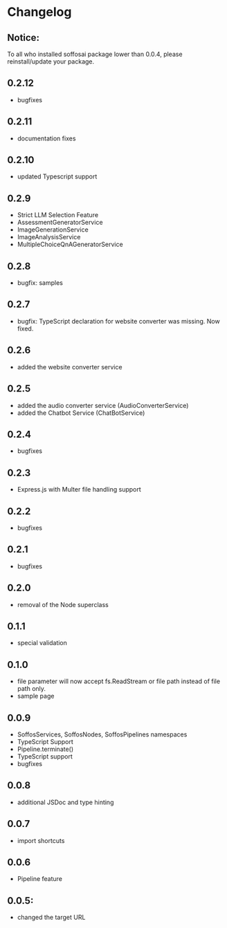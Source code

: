 # Changelog
## Notice:
To all who installed soffosai package lower than 0.0.4, please reinstall/update your package.

## 0.2.12
- bugfixes

## 0.2.11
- documentation fixes

## 0.2.10
- updated Typescript support

## 0.2.9
- Strict LLM Selection Feature
- AssessmentGeneratorService
- ImageGenerationService
- ImageAnalysisService
- MultipleChoiceQnAGeneratorService

## 0.2.8
- bugfix: samples

## 0.2.7
- bugfix: TypeScript declaration for website converter was missing. Now fixed.

## 0.2.6
- added the website converter service

## 0.2.5
- added the audio converter service (AudioConverterService)
- added the Chatbot Service (ChatBotService)

## 0.2.4
- bugfixes

## 0.2.3
- Express.js with Multer file handling support

## 0.2.2
- bugfixes

## 0.2.1
- bugfixes

## 0.2.0
- removal of the Node superclass

## 0.1.1
- special validation

## 0.1.0
- file parameter will now accept fs.ReadStream or file path instead of file path only.
- sample page

## 0.0.9
- SoffosServices, SoffosNodes, SoffosPipelines namespaces
- TypeScript Support
- Pipeline.terminate()
- TypeScript support
- bugfixes

## 0.0.8
- additional JSDoc and type hinting

## 0.0.7
- import shortcuts

## 0.0.6
- Pipeline feature

## 0.0.5:
- changed the target URL